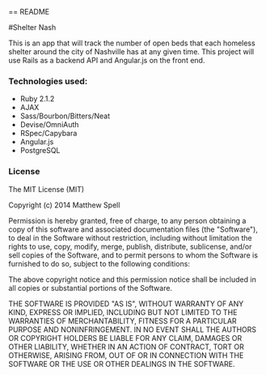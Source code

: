 == README

#Shelter Nash

This is an app that will track the number of open beds that each homeless shelter around the city of Nashville has at any given time.
This project will use Rails as a backend API and Angular.js on the front end.

### Technologies used:
- Ruby 2.1.2
- AJAX
- Sass/Bourbon/Bitters/Neat
- Devise/OmniAuth
- RSpec/Capybara
- Angular.js
- PostgreSQL

### License
The MIT License (MIT)

Copyright (c) 2014 Matthew Spell

Permission is hereby granted, free of charge, to any person obtaining a copy of this software and associated documentation files (the "Software"), to deal in the Software without restriction, including without limitation the rights to use, copy, modify, merge, publish, distribute, sublicense, and/or sell copies of the Software, and to permit persons to whom the Software is furnished to do so, subject to the following conditions:

The above copyright notice and this permission notice shall be included in all copies or substantial portions of the Software.

THE SOFTWARE IS PROVIDED "AS IS", WITHOUT WARRANTY OF ANY KIND, EXPRESS OR IMPLIED, INCLUDING BUT NOT LIMITED TO THE WARRANTIES OF MERCHANTABILITY, FITNESS FOR A PARTICULAR PURPOSE AND NONINFRINGEMENT. IN NO EVENT SHALL THE AUTHORS OR COPYRIGHT HOLDERS BE LIABLE FOR ANY CLAIM, DAMAGES OR OTHER LIABILITY, WHETHER IN AN ACTION OF CONTRACT, TORT OR OTHERWISE, ARISING FROM, OUT OF OR IN CONNECTION WITH THE SOFTWARE OR THE USE OR OTHER DEALINGS IN THE SOFTWARE.
